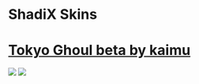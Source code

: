 # ShadiX Skins

# [Tokyo Ghoul beta by kaimu](https://b.catgirlsare.sexy/bk0K4CzX.osk)
![](https://b.catgirlsare.sexy/8VoFAdDy.png)
![](https://b.catgirlsare.sexy/8VoFAdDy.png)
